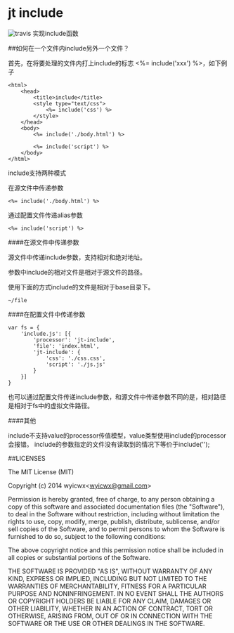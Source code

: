 jt include
===
![travis](https://api.travis-ci.org/wyicwx/jt-include.png)   实现include函数

##如何在一个文件内include另外一个文件？

首先，在将要处理的文件内打上include的标志 <%= include('xxx') %>，如下例子

```
<html>
	<head>
		<title>include</title>
		<style type="text/css">
			<%= include('css') %>
		</style>
	</head>
	<body>
		<%= include('./body.html') %>

		<%= include('script') %>
	</body>
</html>
```

include支持两种模式

在源文件中传递参数
```
<%= include('./body.html') %>
```

通过配置文件传递alias参数
```
<%= include('script') %>
```

####在源文件中传递参数

源文件中传递include参数，支持相对和绝对地址。

参数中include的相对文件是相对于源文件的路径。

使用下面的方式include的文件是相对于base目录下。 
```
~/file
```

####在配置文件中传递参数
```
var fs = {
	'include.js': [{
		'processor': 'jt-include',
		'file': 'index.html',
		'jt-include': {
			'css': './css.css',
			'script': './js.js'
		}
	}]
}
```
也可以通过配置文件传递include参数，和源文件中传递参数不同的是，相对路径是相对于fs中的虚拟文件路径。


####其他

include不支持value的processor传值模型，value类型使用include的processor会报错。
include的参数指定的文件没有读取到的情况下等价于include('');

##LICENSES

The MIT License (MIT)

Copyright (c) 2014 wyicwx<[wyicwx@gmail.com](mailto:wyicwx@gmail.com)>

Permission is hereby granted, free of charge, to any person obtaining a copy
of this software and associated documentation files (the "Software"), to deal
in the Software without restriction, including without limitation the rights
to use, copy, modify, merge, publish, distribute, sublicense, and/or sell
copies of the Software, and to permit persons to whom the Software is
furnished to do so, subject to the following conditions:

The above copyright notice and this permission notice shall be included in
all copies or substantial portions of the Software.

THE SOFTWARE IS PROVIDED "AS IS", WITHOUT WARRANTY OF ANY KIND, EXPRESS OR
IMPLIED, INCLUDING BUT NOT LIMITED TO THE WARRANTIES OF MERCHANTABILITY,
FITNESS FOR A PARTICULAR PURPOSE AND NONINFRINGEMENT. IN NO EVENT SHALL THE
AUTHORS OR COPYRIGHT HOLDERS BE LIABLE FOR ANY CLAIM, DAMAGES OR OTHER
LIABILITY, WHETHER IN AN ACTION OF CONTRACT, TORT OR OTHERWISE, ARISING FROM,
OUT OF OR IN CONNECTION WITH THE SOFTWARE OR THE USE OR OTHER DEALINGS IN
THE SOFTWARE.